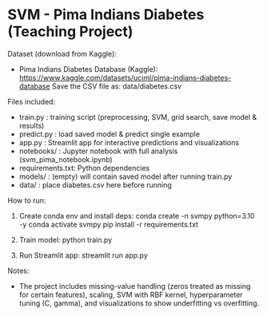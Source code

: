 
SVM - Pima Indians Diabetes (Teaching Project)
=============================================

Dataset (download from Kaggle):
- Pima Indians Diabetes Database (Kaggle): https://www.kaggle.com/datasets/uciml/pima-indians-diabetes-database
Save the CSV file as: data/diabetes.csv

Files included:
- train.py        : training script (preprocessing, SVM, grid search, save model & results)
- predict.py      : load saved model & predict single example
- app.py          : Streamlit app for interactive predictions and visualizations
- notebooks/      : Jupyter notebook with full analysis (svm_pima_notebook.ipynb)
- requirements.txt: Python dependencies
- models/         : (empty) will contain saved model after running train.py
- data/           : place diabetes.csv here before running

How to run:
1) Create conda env and install deps:
   conda create -n svmpy python=3.10 -y
   conda activate svmpy
   pip install -r requirements.txt


2) Train model:
   python train.py

3) Run Streamlit app:
   streamlit run app.py

Notes:
- The project includes missing-value handling (zeros treated as missing for certain features),
  scaling, SVM with RBF kernel, hyperparameter tuning (C, gamma), and visualizations to show
  underfitting vs overfitting.
